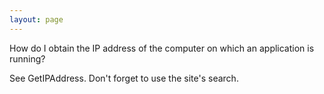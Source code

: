 ```yaml
---
layout: page
---
```




How do I obtain the IP address of the computer on which an application is running?

See GetIPAddress. Don't forget to use the site's search.
